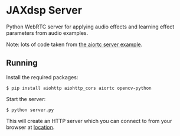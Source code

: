 # JAXdsp Server

Python WebRTC server for applying audio effects and learning effect parameters from audio examples.

Note: lots of code taken from [the aiortc server example](https://github.com/aiortc/aiortc/tree/main/examples/server).

## Running

Install the required packages:

```console
$ pip install aiohttp aiohttp_cors aiortc opencv-python
```

Start the server:

```console
$ python server.py
```

This will create an HTTP server which you can connect to from your browser at [location](http://localhost:8080).
